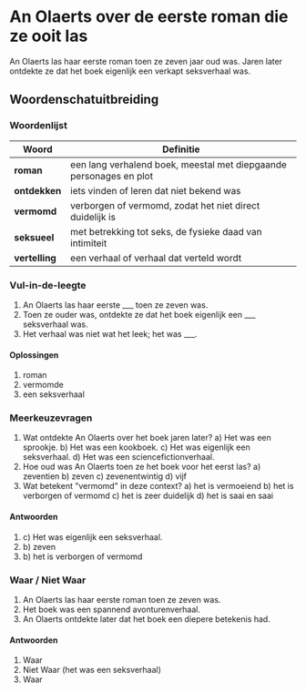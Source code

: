 # An Olaerts over de eerste roman die ze ooit las

An Olaerts las haar eerste roman toen ze zeven jaar oud was. Jaren later ontdekte ze dat het boek eigenlijk een verkapt seksverhaal was.

## Woordenschatuitbreiding

### Woordenlijst

| Woord | Definitie |
|-------|-----------|
| **roman** | een lang verhalend boek, meestal met diepgaande personages en plot |
| **ontdekken** | iets vinden of leren dat niet bekend was |
| **vermomd** | verborgen of vermomd, zodat het niet direct duidelijk is |
| **seksueel** | met betrekking tot seks, de fysieke daad van intimiteit |
| **vertelling** | een verhaal of verhaal dat verteld wordt |

### Vul-in-de-leegte
1. An Olaerts las haar eerste ___ toen ze zeven was.
2. Toen ze ouder was, ontdekte ze dat het boek eigenlijk een ___ seksverhaal was.
3. Het verhaal was niet wat het leek; het was ___.

#### Oplossingen
1. roman
2. vermomde
3. een seksverhaal

### Meerkeuzevragen
1. Wat ontdekte An Olaerts over het boek jaren later?
   a) Het was een sprookje.
   b) Het was een kookboek.
   c) Het was eigenlijk een seksverhaal.
   d) Het was een sciencefictionverhaal.
2. Hoe oud was An Olaerts toen ze het boek voor het eerst las?
   a) zeventien
   b) zeven
   c) zevenentwintig
   d) vijf
3. Wat betekent "vermomd" in deze context?
   a) het is vermoeiend
   b) het is verborgen of vermomd
   c) het is zeer duidelijk
   d) het is saai en saai

#### Antwoorden
1. c) Het was eigenlijk een seksverhaal.
2. b) zeven
3. b) het is verborgen of vermomd

### Waar / Niet Waar
1. An Olaerts las haar eerste roman toen ze zeven was.
2. Het boek was een spannend avonturenverhaal.
3. An Olaerts ontdekte later dat het boek een diepere betekenis had.

#### Antwoorden
1. Waar
2. Niet Waar (het was een seksverhaal)
3. Waar